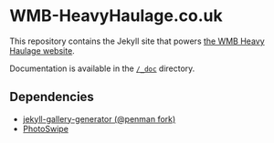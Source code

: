 # WMB-HeavyHaulage.co.uk

This repository contains the Jekyll site that powers
[the WMB Heavy Haulage website](https://wmb-heavyhaulage.co.uk).

Documentation is available in the
[`/_doc`](https://github.com/wmb-heavyhaulage/wmb-heavyhaulage.co.uk/tree/master/_doc)
directory.

## Dependencies

* [jekyll-gallery-generator (@penman fork)](https://github.com/penman/jekyll-gallery-generator)
* [PhotoSwipe](http://photoswipe.com)
